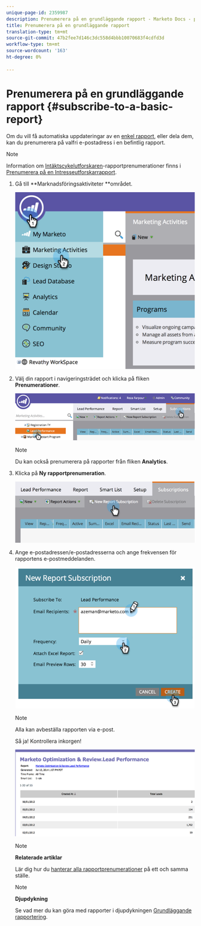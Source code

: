 ```yaml
---
unique-page-id: 2359987
description: Prenumerera på en grundläggande rapport - Marketo Docs - produktdokumentation
title: Prenumerera på en grundläggande rapport
translation-type: tm+mt
source-git-commit: 47b2fee7d146c3dc558d4bbb10070683f4cdfd3d
workflow-type: tm+mt
source-wordcount: '163'
ht-degree: 0%

---
```



# Prenumerera på en grundläggande rapport {#subscribe-to-a-basic-report}

Om du vill få automatiska uppdateringar av en [enkel rapport](http://docs.marketo.com/display/docs/basic+reporting), eller dela dem, kan du prenumerera på valfri e-postadress i en befintlig rapport.

>[!NOTE]
>
>Information om [Intäktscykelutforskaren](http://docs.marketo.com/display/docs/revenue+cycle+analytics)-rapportprenumerationer finns i [Prenumerera på en Intresseutforskarrapport](../../../../product-docs/reporting/revenue-cycle-analytics/revenue-explorer/subscribe-to-a-revenue-explorer-report.md).

1. Gå till **Marknadsföringsaktiviteter **området.

   ![](assets/image2014-9-16-10-3a31-3a54.png)

1. Välj din rapport i navigeringsträdet och klicka på fliken **Prenumerationer**.

   ![](assets/image2014-9-16-10-3a32-3a1.png)

   >[!NOTE]
   >
   >Du kan också prenumerera på rapporter från fliken **Analytics**.

1. Klicka på **Ny rapportprenumeration**.

   ![](assets/image2014-9-16-10-3a32-3a24.png)

1. Ange e-postadressen/e-postadresserna och ange frekvensen för rapportens e-postmeddelanden.

   ![](assets/image2014-9-16-10-3a32-3a31.png)

   >[!NOTE]
   >
   >Alla kan avbeställa rapporten via e-post.

   Så ja! Kontrollera inkorgen!

   ![](assets/image2014-9-16-10-3a32-3a49.png)

   >[!NOTE]
   >
   >**Relaterade artiklar**
   >
   >
   >Lär dig hur du [hanterar alla rapportprenumerationer](manage-report-subscriptions.md) på ett och samma ställe.

   >[!NOTE]
   >
   >**Djupdykning**
   >
   >
   >Se vad mer du kan göra med rapporter i djupdykningen [Grundläggande rapportering](http://docs.marketo.com/display/docs/basic+reporting).

